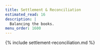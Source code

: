 ```yaml
---
title: Settlement & Reconciliation
estimated_read: 16
description: |
  Balancing the books.
menu_order: 1600
---
```


{% include settlement-reconciliation.md %}
